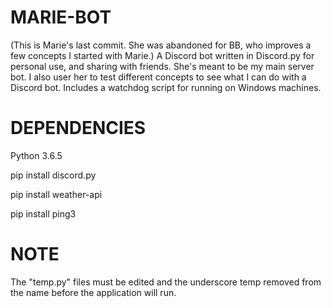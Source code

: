 MARIE-BOT
=============
(This is Marie's last commit. She was abandoned for BB, who improves a few concepts I started with Marie.)
A Discord bot written in Discord.py for personal use, and sharing with friends.
She's meant to be my main server bot. I also user her to test different concepts
to see what I can do with a Discord bot. Includes a watchdog script for running
on Windows machines.

DEPENDENCIES
=============
Python 3.6.5

pip install discord.py

pip install weather-api

pip install ping3

NOTE
=============
The "temp.py" files must be edited and the underscore temp removed from the
name before the application will run.
